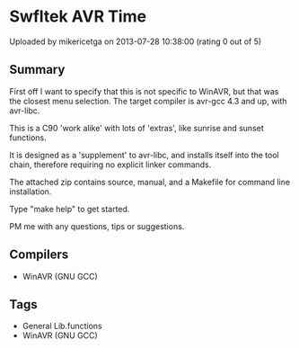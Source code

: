 # Swfltek AVR Time

Uploaded by mikericetga on 2013-07-28 10:38:00 (rating 0 out of 5)

## Summary

First off I want to specify that this is not specific to WinAVR, but that was the closest menu selection. The target compiler is avr-gcc 4.3 and up, with avr-libc.


This is a C90  'work alike' with lots of 'extras', like sunrise and sunset functions.


It is designed as a 'supplement' to avr-libc, and installs itself into the tool chain, therefore requiring no explicit linker commands.


The attached zip contains source, manual, and a Makefile for command line installation.  

Type "make help" to get started.


PM me with any questions, tips or suggestions.

## Compilers

- WinAVR (GNU GCC)

## Tags

- General Lib.functions
- WinAVR (GNU GCC)
